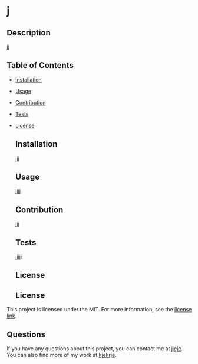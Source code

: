
  # j
  
  ## Description
  jj

  ## Table of Contents
- [installation](#Installation)
- [Usage](#Usage)
- [Contribution](#Contribution)
- [Tests](#Tests)
- [License](#License)
  
  ## Installation
  jjj
  
  ## Usage
  jjjj
  
  ## Contribution
  jjj
  
  ## Tests
  jjjjj
  
  ## License
   ## License

This project is licensed under the MIT. For more information, see the [license link](https://opensource.org/licenses/MIT).
  
  ## Questions
  If you have any questions about this project, you can contact me at [jjeje](mailto:jjeje).
  You can also find more of my work at [kjekrje](https://github.com/kjekrje).
  